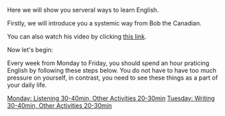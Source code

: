 Here we will show you serveral ways to learn English. 

Firstly, we will introduce you a systemic way from Bob the Canadian. 

You can also watch his video by clicking [this link](https://www.youtube.com/watch?v=5-T6Xqlh6BU&t=241s).

Now let's begin:

Every week from Monday to Friday, you should spend an hour praticing English by following these steps below. You do not have to have too much pressure on yourself, in contrast, you need to see these things as a part of your daily life.

[Monday: Listening 30-40min, Other Activities 20-30min](https://github.com/fmxs/LearningEnglish/tree/main/Learn%20English%20with%20Bob%20the%20Canadian/Monday#readme)
[Tuesday: Writing 30-40min, Other Activities 20-30min](https://github.com/fmxs/LearningEnglish/blob/main/Learn%20English%20with%20Bob%20the%20Canadian/Tuesday/readme.md)

